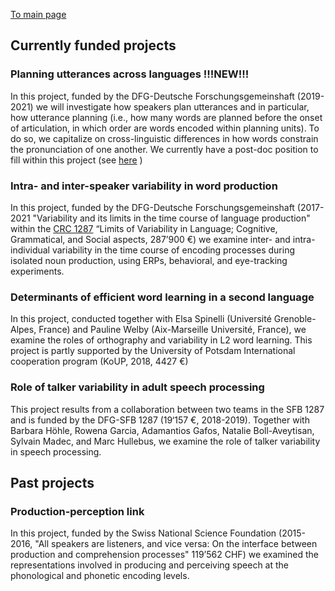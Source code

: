 

[To main page](https://audreyburki.github.io/Website/)




## Currently funded projects

### Planning utterances across languages !!!NEW!!!
In this project, funded by the DFG-Deutsche Forschungsgemeinshaft (2019-2021) we will investigate how speakers plan utterances and in particular, how utterance planning (i.e., how many words are planned before the onset of articulation, in which order are words encoded within planning units). To do so, we capitalize on cross-linguistic differences in how words constrain the pronunciation of one another. We currently have a post-doc position to fill within this project (see [here](https://audreyburki.github.io/Job-Annoucement/) )


### Intra- and inter-speaker variability in word production
In this project, funded by the DFG-Deutsche Forschungsgemeinshaft (2017-2021 "Variability and its limits in the time course of language production" within the [CRC 1287](https://www.uni-potsdam.de/de/sfb1287/uebersicht.html) “Limits of Variability in Language; Cognitive, Grammatical, and Social aspects, 287’900 €) we examine inter- and intra-individual variability in the time course of encoding processes during isolated noun production, using ERPs, behavioral, and eye-tracking experiments. 


### Determinants of efficient word learning in a second language
In this project, conducted together with Elsa Spinelli (Université Grenoble-Alpes, France) and Pauline Welby (Aix-Marseille Université, France), we examine the roles of orthography and variability in L2 word learning. This project is partly supported by the University of Potsdam International cooperation program (KoUP, 2018, 4427 €)


### Role of talker variability in adult speech processing
This project results from a collaboration between two teams in the SFB 1287 and is funded by the DFG-SFB 1287 (19‘157 €, 2018-2019). Together with Barbara Höhle, Rowena Garcia, Adamantios Gafos, Natalie Boll-Aveytisan, Sylvain Madec, and Marc Hullebus, we examine the role of talker variability in speech processing. 


## Past projects

### Production-perception link
In this project, funded by the Swiss National Science Foundation (2015-2016, "All speakers are listeners, and vice versa: On the interface between production and comprehension processes" 119’562 CHF) we examined the representations involved in producing and perceiving speech at the phonological and phonetic encoding levels.

